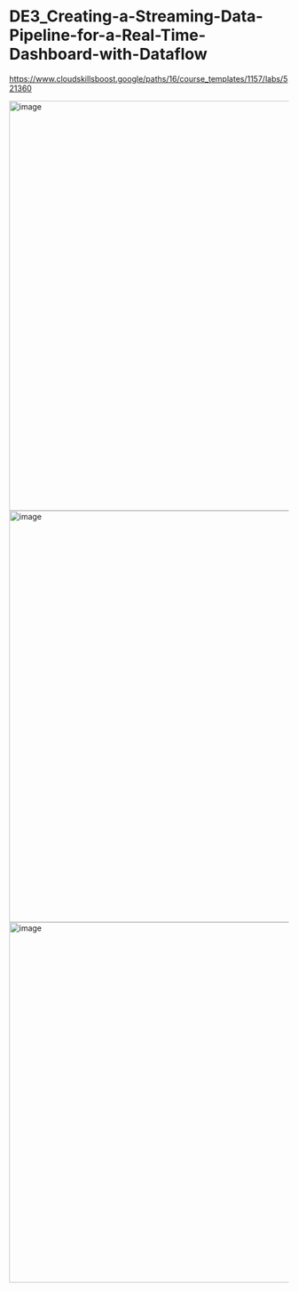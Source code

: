 # DE3_Creating-a-Streaming-Data-Pipeline-for-a-Real-Time-Dashboard-with-Dataflow

https://www.cloudskillsboost.google/paths/16/course_templates/1157/labs/521360

<img width="1310" height="737" alt="image" src="https://github.com/user-attachments/assets/e4343c24-27fd-42f1-b1d9-48a97b372750" />
<img width="1318" height="740" alt="image" src="https://github.com/user-attachments/assets/48a29528-d375-49ab-bb10-586f258eef5d" />
<img width="1296" height="648" alt="image" src="https://github.com/user-attachments/assets/2af099a7-e6f3-417b-bf0f-1e1690156d13" />
